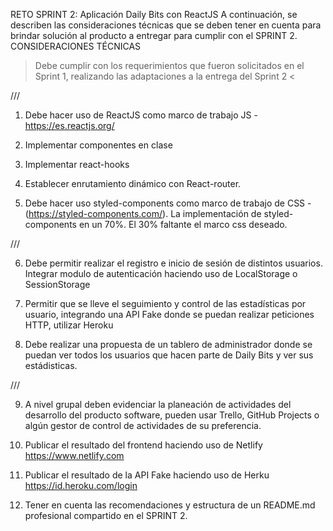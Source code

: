 RETO SPRINT 2:
Aplicación Daily Bits con ReactJS
A continuación, se describen las consideraciones técnicas que se deben tener en cuenta para brindar solución al producto a entregar para cumplir con el SPRINT 2.
CONSIDERACIONES TÉCNICAS

> Debe cumplir con los requerimientos que fueron solicitados en el Sprint 1, realizando las adaptaciones a la entrega del Sprint 2 <

///

1) Debe hacer uso de ReactJS como marco de trabajo JS - https://es.reactjs.org/

2) Implementar componentes en clase

3) Implementar react-hooks

4) Establecer enrutamiento dinámico con React-router.

5) Debe hacer uso styled-components como marco de trabajo de CSS - (https://styled-components.com/). La implementación de styled-components en un 70%. El 30% faltante el marco css deseado.

///

6) Debe permitir realizar el registro e inicio de sesión de distintos usuarios. Integrar modulo de autenticación haciendo uso de LocalStorage o SessionStorage

7) Permitir que se lleve el seguimiento y control de las estadísticas por usuario, integrando una API Fake donde se puedan realizar peticiones HTTP, utilizar Heroku

8) Debe realizar una propuesta de un tablero de administrador donde se puedan ver todos los usuarios que hacen parte de Daily Bits y ver sus estádisticas.

///

9) A nivel grupal deben evidenciar la planeación de actividades del desarrollo del producto software, pueden usar Trello, GitHub Projects o algún gestor de control de actividades de su preferencia.

10) Publicar el resultado del frontend haciendo uso de Netlify https://www.netlify.com

11) Publicar el resultado de la API Fake haciendo uso de Herku https://id.heroku.com/login

12) Tener en cuenta las recomendaciones y estructura de un README.md profesional compartido en el SPRINT 2.